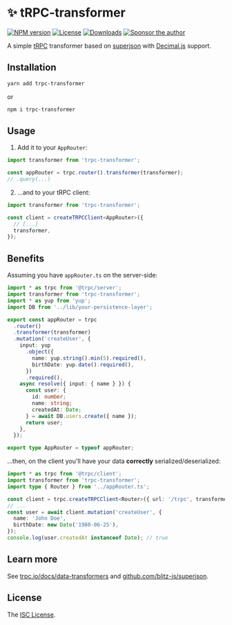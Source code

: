 # ✨ tRPC-transformer

[![NPM version][npm-image]][npm-url]
[![License][license-image]][license-url]
[![Downloads][downloads-image]][downloads-url]
[![Sponsor the author][sponsor-image]][sponsor-url]

A simple [tRPC](https://trpc.io) transformer based on [superjson](https://github.com/blitz-js/superjson) with [Decimal.js](https://mikemcl.github.io/decimal.js/) support.

## Installation

```bash
yarn add trpc-transformer
```

or

```bash
npm i trpc-transformer
```

## Usage

1. Add it to your `AppRouter`:

```ts
import transformer from 'trpc-transformer';

const appRouter = trpc.router().transformer(transformer);
// .query(...)
```

2. ...and to your tRPC client:

```ts
import transformer from 'trpc-transformer';

const client = createTRPCClient<AppRouter>({
  // [...]
  transformer,
});
```

## Benefits

Assuming you have `appRouter.ts` on the server-side:

```ts
import * as trpc from '@trpc/server';
import transformer from 'trpc-transformer';
import * as yup from 'yup';
import DB from '../lib/your-persistence-layer';

export const appRouter = trpc
  .router()
  .transformer(transformer)
  .mutation('createUser', {
    input: yup
      .object({
        name: yup.string().min(5).required(),
        birthDate: yup.date().required(),
      })
      .required(),
    async resolve({ input: { name } }) {
      const user: {
        id: number;
        name: string;
        createdAt: Date;
      } = await DB.users.create({ name });
      return user;
    },
  });

export type AppRouter = typeof appRouter;
```

...then, on the client you'll have your data **correctly** serialized/deserialized:

```ts
import * as trpc from '@trpc/client';
import transformer from 'trpc-transformer';
import type { Router } from '../appRouter.ts';

const client = trpc.createTRPCClient<Router>({ url: '/trpc', transformer });
// ...
const user = await client.mutation('createUser', {
  name: 'John Doe',
  birthDate: new Date('1980-06-25'),
});
console.log(user.createdAt instanceof Date); // true
```

## Learn more

See [trpc.io/docs/data-transformers](https://trpc.io/docs/data-transformers) and [github.com/blitz-js/superjson](https://github.com/blitz-js/superjson).

## License

The [ISC License](https://github.com/icflorescu/trpc-transformer/blob/master/LICENSE).

[npm-image]: https://img.shields.io/npm/v/trpc-transformer.svg?style=flat-square
[npm-url]: https://npmjs.org/package/trpc-transformer
[license-image]: http://img.shields.io/npm/l/trpc-transformer.svg?style=flat-square
[license-url]: LICENSE
[downloads-image]: http://img.shields.io/npm/dm/trpc-transformer.svg?style=flat-square
[downloads-url]: https://npmjs.org/package/trpc-transformer
[sponsor-image]: https://img.shields.io/badge/sponsor-violet?style=flat-square
[sponsor-url]: https://github.com/sponsors/icflorescu
